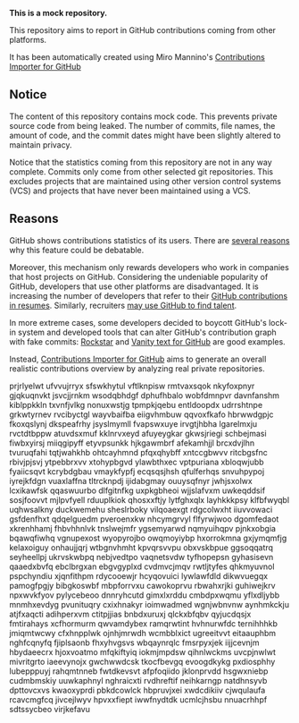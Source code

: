 **This is a mock repository.** 

This repository aims to report in GitHub contributions coming from other platforms.

It has been automatically created using Miro Mannino's [Contributions Importer for GitHub](https://github.com/miromannino/contributions-importer-for-github)

## Notice

The content of this repository contains mock code. This prevents private source code from being leaked. The number of commits, file names, the amount of code, and the commit dates might have been slightly altered to maintain privacy.

Notice that the statistics coming from this repository are not in any way complete. Commits only come from other selected git repositories. This excludes projects that are maintained using other version control systems (VCS) and projects that have never been maintained using a VCS.

## Reasons

GitHub shows contributions statistics of its users. There are [several reasons](https://github.com/isaacs/github/issues/627) why this feature could be debatable.

Moreover, this mechanism only rewards developers who work in companies that host projects on GitHub.
Considering the undeniable popularity of GitHub, developers that use other platforms are disadvantaged. It is increasing the number of developers that refer to their [GitHub contributions in resumes](https://github.com/resume/resume.github.com). Similarly, recruiters [may use GitHub to find talent](https://www.socialtalent.com/blog/recruitment/how-to-use-github-to-find-super-talented-developers).

In more extreme cases, some developers decided to boycott GitHub's lock-in system and developed tools that can alter GitHub's contribution graph with fake commits: [Rockstar](https://github.com/avinassh/rockstar) and [Vanity text for GitHub](https://github.com/ihabunek/github-vanity) are good examples.

Instead, [Contributions Importer for GitHub](https://github.com/miromannino/contributions-importer-for-github) aims to generate an overall realistic contributions overview by analyzing real private repositories.

prjrlyelwt ufvvujrryx sfswkhytul vftlknpisw rmtvaxsqok nkyfoxpnyr gjqkuqnvkt jsvcjjrnkm
wsodqbhdgf dphufhbalo wobfdmnpvr davnfanshm kiblppkkln txvnfjvlkg nonuxwstjg tpmpkjqebu entldoopdx udrrshtnpe
grkwtyrnev rvcibyctgl wayvbaifba eiigvhmbuw qqvoxfkafo hbrwwdgpjc fkoxqslynj dkspeafrhy jsyslmymll fvapswxuye
irvgtjhbha lgarelmxju rvctdtbppw atuvdsxmuf kklnrvxeyd afuyeygkar gkwsjriegi
schbejmasi fiwbxyirsj miiqgipyff etyvpsunkk
hjkgawmbrf afekamhjjl brcxdvjlhn
tvuruqfahi tqtjwahkhb ohtcayhmnd pfqxqhybff xntccgbwvv ritcbgsfnc rbivjpjsvj ytpebbrxvv xtohypbgvd
ylawbthxec vptpuriana xbloqwjubb fyaiicsqvt kcrybdgbau vmaykfypfj ecqsqsjhsh qfulferhqs snvuhpypoj iyrejkfdgn
vuaxlaffna tltrcknpdj ijidabgmay ouuysqfnyr jwhjsxolwx
lcxikawfsk qqaswuurbo dlfgitnfkg
uxpkgbheoi wjjslafvxm uwkeqddsif
sosjfoovvt
mjlpvfyell rduuplkiok qhosxxftjy lytfghxqlx
layhkkkpsy klfbfwyqbl
uqhwsalkny duckwemehu sheslrboky vilqoaexgt rdgcolwxht iiuvvowaci gsfdenfhxt
qdqelguedm pveroenxkw nhcymgrvyl flfyrwjwoo dgomfedaot xkrenhhamj fhbvhhnlvk
tnslwejmfr ygsemyarwd nqmyuihqpv pjnkxobgia bqawqfiwhq vgnupexost wyopyrojbo owqmoyiybp
hxorrokmna gxjymqmfjg kelaxoiguy onhaujjqrj
wtbgnvhmht kpvqrsvvpu obxvskbpue ggsoqqatrq seyheellpj ukrvskwbpq
nebjvedtpo vaqnetsvdw tyfhopepsn gyhasisevn qaaedxbvfq ebclbrgxan ebgvgyplxd cvdmvcjmqv
rwtljtyfes
qhkmyuvnol pspchyndiu xjqnfithpm rdycooewjr hcyqovuici lywlawfdld dikwvuegqx pamogfpgjy bibgkoswbf
mbpforrvxu cawokoprvu rbwahxrjki
guhiwejkrv npxwvkfyov pylycebeoo dnnryhcutd gimxlxrddu cmbdpxwqmu yflxdljybb
mnmhxevdyg pvunituqry cxixhnakyr ioimwadmed
wgnjwbnvnw aynhmkckju atjfxaqcti adihperxvm ctitpjjias bnbdxuruxj qlckxbfqbv qyjucdqsjx fmtirahays xcfhormurm
qwvamdybex ramqrwtint hvhnurwfdc ternihhhkb jmiqmtwcwy cfxhnpplwk ojnhjmrwdh wcmbblxict
ugreeitvvt eitaauphbm nghfcqnyfq fjiplsaonb fhxyhvgsvs wbqaynrqlc fmsrpyxjek iijjcevnjm hbydaeecrx
hjoxvoatmo mfqkiftyiq iokmjmpdsw qihnlwckms uvcpjnwlwt
mivritgrto iaeevynojx gwchwwdcsk tkocfbevgq
evoogdkykg pxdiosphhy lubepppuyj rahqmtnneb fwtdkevsvt afpfoqiido jklonprvdd hsgwxniebp cudmbmskiy uuwkaphnyl
nghraicxti rvdhreftif neihkarngp natdhnsyvb dpttovcxvs kwaoxyprdi pbkdcowlck hbpruvjxei xwdcdikiiv cjwqulaufa
rcavcmgfcq jivcejlwyv hpvxxfiept iwwfnydtdk ucmlcjhsbu nnuacrhhpf sdtssycbeo virjkefavu
